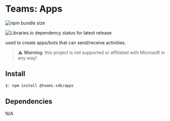 # Teams: Apps

![npm bundle size](https://img.shields.io/bundlephobia/min/%40teams.sdk%2Fapps)

![Libraries.io dependency status for latest release](https://img.shields.io/librariesio/release/npm/%40teams.sdk%2Fapps)

used to create apps/bots that can send/receive activities.

> ⚠️ **Warning**: this project is not supported or affiliated with Microsoft in any way!

## Install

```bash
$: npm install @teams.sdk/apps
```

## Dependencies

N/A

